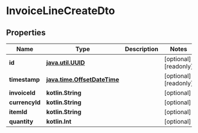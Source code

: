 
# InvoiceLineCreateDto

## Properties
| Name | Type | Description | Notes |
| ------------ | ------------- | ------------- | ------------- |
| **id** | [**java.util.UUID**](java.util.UUID.md) |  |  [optional] [readonly] |
| **timestamp** | [**java.time.OffsetDateTime**](java.time.OffsetDateTime.md) |  |  [optional] [readonly] |
| **invoiceId** | **kotlin.String** |  |  [optional] |
| **currencyId** | **kotlin.String** |  |  [optional] |
| **itemId** | **kotlin.String** |  |  [optional] |
| **quantity** | **kotlin.Int** |  |  [optional] |



